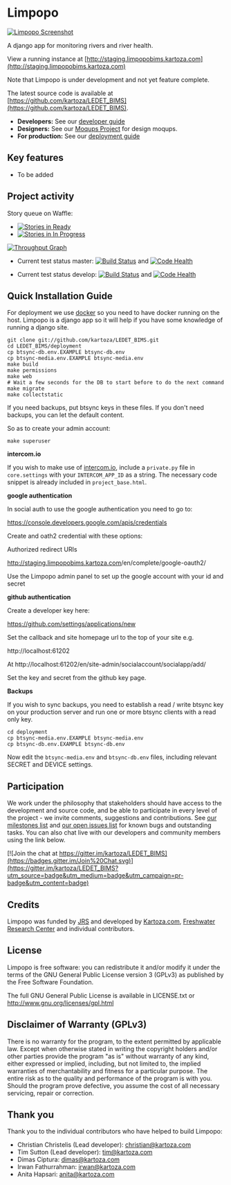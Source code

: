 # Limpopo

[![Limpopo Screenshot](https://user-images.githubusercontent.com/178003/36256821-3b6512b2-125d-11e8-8726-da143f0cf1fa.png)](http://staging.limpopobims.kartoza.com)

A django app for monitoring rivers and river health.

View a running instance at [http://staging.limpopobims.kartoza.com](http://staging.limpopobims.kartoza.com)

Note that Limpopo is under development and not yet feature complete.

The latest source code is available at
[https://github.com/kartoza/LEDET_BIMS](https://github.com/kartoza/LEDET_BIMS).

* **Developers:** See our [developer guide](README-dev.md)
* **Designers:** See our [Moqups Project](https://app.moqups.com/tim@kartoza.com/47tU30vEA3/edit/page/aa9df7b72) for design moqups.
* **For production:** See our [deployment guide](README-docker.md)


## Key features

* To be added


## Project activity

Story queue on Waffle:

* [![Stories in Ready](https://badge.waffle.io/kartoza/LEDET_BIMS.svg?label=ready&title=Ready)](http://waffle.io/kartoza/LEDET_BIMS)
* [![Stories in In Progress](https://badge.waffle.io/kartoza/LEDET_BIMS.svg?label=in%20progress&title=In%20Progress)](http://waffle.io/kartoza/LEDET_BIMS)

[![Throughput Graph](https://graphs.waffle.io/kartoza/LEDET_BIMS/throughput.svg)](https://waffle.io/kartoza/LEDET_BIMS/metrics)

* Current test status master: [![Build Status](https://travis-ci.org/inasafe/inasafe.svg?branch=master)](https://travis-ci.org/inasafe/inasafe) and
[![Code Health](https://landscape.io/github/kartoza/LEDET_BIMS/master/landscape.svg?style=flat)](https://landscape.io/github/kartoza/LEDET_BIMS/master)

* Current test status develop: [![Build Status](https://travis-ci.org/inasafe/inasafe.svg?branch=develop)](https://travis-ci.org/inasafe/inasafe) and
[![Code Health](https://landscape.io/github/kartoza/LEDET_BIMS/develop/landscape.svg?style=flat)](https://landscape.io/github/kartoza/LEDET_BIMS/develop)




## Quick Installation Guide

For deployment we use [docker](http://docker.com) so you need to have docker
running on the host. Limpopo is a django app so it will help if you have
some knowledge of running a django site.

```
git clone git://github.com/kartoza/LEDET_BIMS.git
cd LEDET_BIMS/deployment
cp btsync-db.env.EXAMPLE btsync-db.env
cp btsync-media.env.EXAMPLE btsync-media.env
make build
make permissions
make web
# Wait a few seconds for the DB to start before to do the next command
make migrate
make collectstatic
```

If you need backups, put btsync keys in these files. If you don't need backups,
you can let the default content.

So as to create your admin account:
```
make superuser
```

**intercom.io**

If you wish to make use of [intercom.io](https://www.intercom.io), include a
`private.py` file in `core.settings` with your `INTERCOM_APP_ID` as a string.
The necessary code snippet is already included in `project_base.html`.

**google authentication**

In social auth to use the google authentication you need to go to:

https://console.developers.google.com/apis/credentials

Create and oath2 credential with these options:

Authorized redirect URIs

http://staging.limpopobims.kartoza.com<your domain>/en/complete/google-oauth2/

Use the Limpopo admin panel to set up the google account with your id and
secret

**github authentication**

Create a developer key here:

https://github.com/settings/applications/new

Set the callback and site homepage url to the top of your site e.g.

http://localhost:61202

At http://localhost:61202/en/site-admin/socialaccount/socialapp/add/

Set the key and secret from the github key page.

**Backups**

If you wish to sync backups, you need to establish a read / write btsync
key on your production server and run one or more btsync clients
with a read only key.

```
cd deployment
cp btsync-media.env.EXAMPLE btsync-media.env
cp btsync-db.env.EXAMPLE btsync-db.env
```

Now edit the ``btsync-media.env`` and ``btsync-db.env`` files, including
relevant SECRET and DEVICE settings.

## Participation


We work under the philosophy that stakeholders should have access to the
development and source code, and be able to participate in every level of the
project - we invite comments, suggestions and contributions.  See
[our milestones list](https://github.com/kartoza/LEDET_BIMS/milestones) and
[our open issues list](https://github.com/kartoza/LEDET_BIMS/issues?page=1&state=open)
for known bugs and outstanding tasks. You can also chat live with our developers
and community members using the link below.

[![Join the chat at https://gitter.im/kartoza/LEDET_BIMS](https://badges.gitter.im/Join%20Chat.svg)](https://gitter.im/kartoza/LEDET_BIMS?utm_source=badge&utm_medium=badge&utm_campaign=pr-badge&utm_content=badge)



## Credits

Limpopo was funded by [JRS](http://jrsbiodiversity.org/) and developed by [Kartoza.com](http://kartoza.com), [Freshwater Research Center](http://frcsa.org.za) and individual contributors.

## License

Limpopo is free software: you can redistribute it and/or modify it
under the terms of the GNU General Public License version 3 (GPLv3) as
published by the Free Software Foundation.

The full GNU General Public License is available in LICENSE.txt or
http://www.gnu.org/licenses/gpl.html


## Disclaimer of Warranty (GPLv3)

There is no warranty for the program, to the extent permitted by
applicable law. Except when otherwise stated in writing the copyright
holders and/or other parties provide the program "as is" without warranty
of any kind, either expressed or implied, including, but not limited to,
the implied warranties of merchantability and fitness for a particular
purpose. The entire risk as to the quality and performance of the program
is with you. Should the program prove defective, you assume the cost of
all necessary servicing, repair or correction.

## Thank you

Thank you to the individual contributors who have helped to build Limpopo:

* Christian Christelis (Lead developer): christian@kartoza.com
* Tim Sutton (Lead developer): tim@kartoza.com
* Dimas Ciptura: dimas@kartoza.com
* Irwan Fathurrahman: irwan@kartoza.com
* Anita Hapsari: anita@kartoza.com
